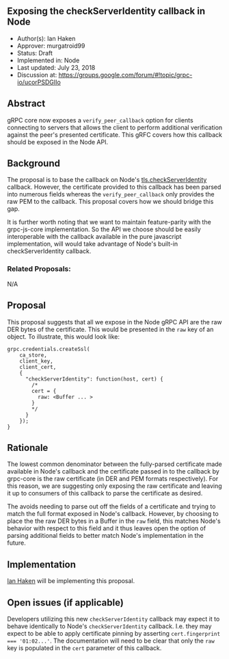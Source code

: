 Exposing the checkServerIdentity callback in Node
----
* Author(s): Ian Haken
* Approver: murgatroid99
* Status: Draft
* Implemented in: Node
* Last updated: July 23, 2018
* Discussion at: https://groups.google.com/forum/#!topic/grpc-io/ucorPSDGIIo

## Abstract

gRPC core now exposes a `verify_peer_callback` option for clients connecting to servers that allows the client to perform additional verification against the peer's presented certificate. This gRFC covers how this callback should be exposed in the Node API.

## Background

The proposal is to base the callback on Node's [tls.checkServerIdentity](https://nodejs.org/api/tls.html#tls_tls_checkserveridentity_hostname_cert) callback. However, the certificate provided to this callback has been parsed into numerous fields whereas the `verify_peer_callback` only provides the raw PEM to the callback. This proposal covers how we should bridge this gap.

It is further worth noting that we want to maintain feature-parity with the grpc-js-core implementation. So the API we choose should be easily interoperable with the callback available in the pure javascript implementation, will would take advantage of Node's built-in checkServerIdentity callback.

### Related Proposals: 
N/A

## Proposal

This proposal suggests that all we expose in the Node gRPC API are the raw DER bytes of the certificate. This would be presented in the `raw` key of an object. To illustrate, this would look like:

```
grpc.credentials.createSsl(
    ca_store,
    client_key,
    client_cert,
    {
      "checkServerIdentity": function(host, cert) {
        /*
        cert = {
          raw: <Buffer ... >
        }
        */
      }
    });
}
```

## Rationale
The lowest common denominator between the fully-parsed certificate made available in Node's callback and the certificate passed in to the callback by grpc-core is the raw certificate (in DER and PEM formats respectively). For this reason, we are suggesting only exposing the raw certificate and leaving it up to consumers of this callback to parse the certificate as desired.

The avoids needing to parse out off the fields of a certificate and trying to match the full format exposed in Node's callback. However, by choosing to place the the raw DER bytes in a Buffer in the `raw` field, this matches Node's behavior with respect to this field and it thus leaves open the option of parsing additional fields to better match Node's implementation in the future.

## Implementation

[Ian Haken](https://github.com/JackOfMostTrades) will be implementing this proposal.

## Open issues (if applicable)

Developers utilizing this new `checkServerIdentity` callback may expect it to behave identically to Node's `checkServerIdentity` callback. I.e. they may expect to be able to apply certificate pinning by asserting `cert.fingerprint === '01:02...'`. The documentation will need to be clear that only the `raw` key is populated in the `cert` parameter of this callback.

